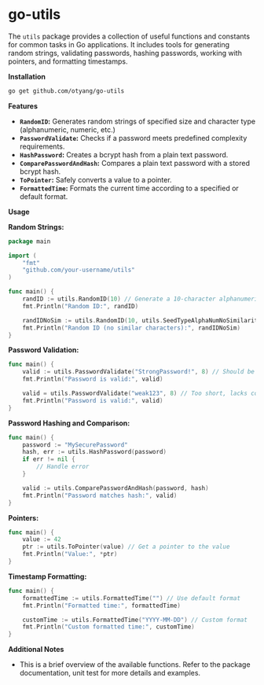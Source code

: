 # go-utils

The `utils` package provides a collection of useful functions and constants for common tasks in Go applications. It includes tools for generating random strings, validating passwords, hashing passwords, working with pointers, and formatting timestamps.

**Installation**

```bash
go get github.com/otyang/go-utils
```

**Features**

- **`RandomID`:** Generates random strings of specified size and character type (alphanumeric, numeric, etc.)
- **`PasswordValidate`:** Checks if a password meets predefined complexity requirements.
- **`HashPassword`:** Creates a bcrypt hash from a plain text password.
- **`ComparePasswordAndHash`:** Compares a plain text password with a stored bcrypt hash.
- **`ToPointer`:** Safely converts a value to a pointer.
- **`FormattedTime`:** Formats the current time according to a specified or default format.

**Usage**

**Random Strings:**
```go
package main

import (
    "fmt"
    "github.com/your-username/utils"
)

func main() {
    randID := utils.RandomID(10) // Generate a 10-character alphanumeric string
    fmt.Println("Random ID:", randID)

    randIDNoSim := utils.RandomID(10, utils.SeedTypeAlphaNumNoSimilarity) // No similar characters
    fmt.Println("Random ID (no similar characters):", randIDNoSim)
}
```

**Password Validation:**

```go
func main() {
    valid := utils.PasswordValidate("StrongPassword!", 8) // Should be valid
    fmt.Println("Password is valid:", valid)

    valid = utils.PasswordValidate("weak123", 8) // Too short, lacks complexity
    fmt.Println("Password is valid:", valid)
}
```

**Password Hashing and Comparison:**
```go
func main() {
    password := "MySecurePassword"
    hash, err := utils.HashPassword(password)
    if err != nil {
        // Handle error
    }

    valid := utils.ComparePasswordAndHash(password, hash)
    fmt.Println("Password matches hash:", valid)
}
```

**Pointers:**
```go
func main() {
    value := 42
    ptr := utils.ToPointer(value) // Get a pointer to the value
    fmt.Println("Value:", *ptr)
}
```

**Timestamp Formatting:**
```go
func main() {
    formattedTime := utils.FormattedTime("") // Use default format
    fmt.Println("Formatted time:", formattedTime)

    customTime := utils.FormattedTime("YYYY-MM-DD") // Custom format
    fmt.Println("Custom formatted time:", customTime)
}
```

**Additional Notes**
- This is a brief overview of the available functions. Refer to the package documentation, unit test for more details and examples.
